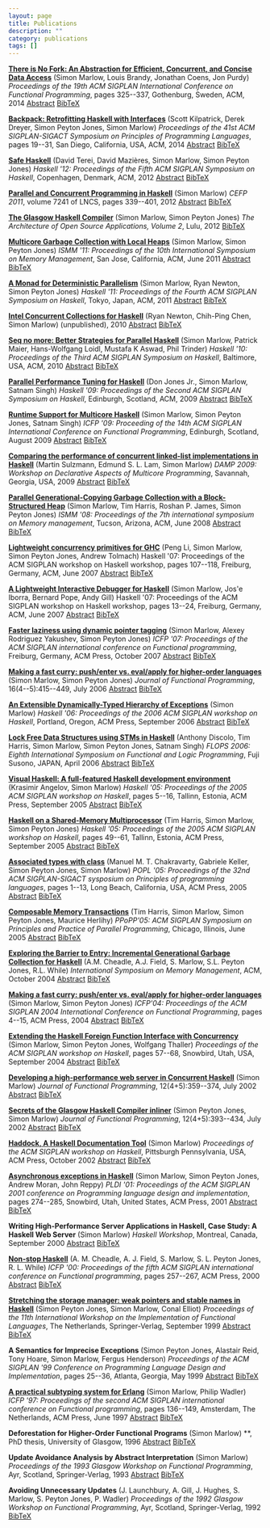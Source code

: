 ```yaml
---
layout: page
title: Publications
description: ""
category: publications
tags: []
---
```

**<a href="http://simonmar.github.io/bib/papers/haxl-icfp14.pdf">There is No Fork: An Abstraction for Efficient, Concurrent, and Concise Data Access</a>** (Simon Marlow, Louis Brandy, Jonathan Coens, Jon Purdy) *Proceedings of the 19th ACM SIGPLAN International Conference on Functional Programming*, pages 325--337, Gothenburg, Sweden, ACM, 2014
<a href="nofork-2014_abstract.html">Abstract</a> <a href="nofork-2014.bib">BibTeX</a>
                                                                                     
**<a href="http://simonmar.github.io/bib/papers/backpack-paper.pdf">Backpack: Retrofitting Haskell with Interfaces</a>** (Scott Kilpatrick, Derek Dreyer, Simon Peyton Jones, Simon Marlow) *Proceedings of the 41st ACM SIGPLAN-SIGACT Symposium on Principles of Programming Languages*, pages 19--31, San Diego, California, USA, ACM, 2014
<a href="backpack-2014_abstract.html">Abstract</a> <a href="backpack-2014.bib">BibTeX</a>
                                                                                         
**<a href="http://simonmar.github.io/bib/papers/safe-haskell.pdf">Safe Haskell</a>** (David Terei, David Mazières, Simon Marlow, Simon Peyton Jones) *Haskell '12: Proceedings of the Fifth ACM SIGPLAN Symposium on Haskell*, Copenhagen, Denmark, ACM, 2012
<a href="safe-haskell-2012_abstract.html">Abstract</a> <a href="safe-haskell-2012.bib">BibTeX</a>
                                                                                                 
**<a href="http://simonmar.github.io/bib/papers/par-tutorial-cefp-2012.pdf">Parallel and Concurrent Programming in Haskell</a>** (Simon Marlow) *CEFP 2011*, volume 7241 of LNCS, pages 339--401, 2012
<a href="par-tutorial-cefp-2012_abstract.html">Abstract</a> <a href="par-tutorial-cefp-2012.bib">BibTeX</a>
                                                                                                           
**<a href="http://www.aosabook.org/en/ghc.html">The Glasgow Haskell Compiler</a>** (Simon Marlow, Simon Peyton Jones) *The Architecture of Open Source Applications, Volume 2*, Lulu, 2012
<a href="aos.bib">BibTeX</a>
                            
**<a href="http://simonmar.github.io/bib/papers/local-gc.pdf">Multicore Garbage Collection with Local Heaps</a>** (Simon Marlow, Simon Peyton Jones) *ISMM '11: Proceedings of the 10th International Symposium on Memory Management*, San Jose, California, ACM, June 2011
<a href="local-gc-2011_abstract.html">Abstract</a> <a href="local-gc-2011.bib">BibTeX</a>
                                                                                         
**<a href="http://simonmar.github.io/bib/papers/monad-par.pdf">A Monad for Deterministic Parallelism</a>** (Simon Marlow, Ryan Newton, Simon Peyton Jones) *Haskell '11: Proceedings of the Fourth ACM SIGPLAN Symposium on Haskell*, Tokyo, Japan, ACM, 2011
<a href="monad-par-2011_abstract.html">Abstract</a> <a href="monad-par-2011.bib">BibTeX</a>
                                                                                           
**<a href="http://simonmar.github.io/bib/papers/haskell_cnc_draft_submission.pdf">Intel Concurrent Collections for Haskell</a>** (Ryan Newton, Chih-Ping Chen, Simon Marlow) (unpublished), 2010
<a href="cnc-2010_abstract.html">Abstract</a> <a href="cnc-2010.bib">BibTeX</a>
                                                                               
**<a href="http://simonmar.github.io/bib/papers/strategies.pdf">Seq no more: Better Strategies for Parallel Haskell</a>** (Simon Marlow, Patrick Maier, Hans-Wolfgang Loidl, Mustafa K Aswad, Phil Trinder) *Haskell '10: Proceedings of the Third ACM SIGPLAN Symposium on Haskell*, Baltimore, USA, ACM, 2010
<a href="strategies-2010_abstract.html">Abstract</a> <a href="strategies-2010.bib">BibTeX</a>
                                                                                             
**<a href="http://simonmar.github.io/bib/papers/threadscope.pdf">Parallel Performance Tuning for Haskell</a>** (Don Jones Jr., Simon Marlow, Satnam Singh) *Haskell '09: Proceedings of the Second ACM SIGPLAN Symposium on Haskell*, Edinburgh, Scotland, ACM, 2009
<a href="threadscope-09_abstract.html">Abstract</a> <a href="threadscope-09.bib">BibTeX</a>
                                                                                           
**<a href="http://simonmar.github.io/bib/papers/multicore-ghc.pdf">Runtime Support for Multicore Haskell</a>** (Simon Marlow, Simon Peyton Jones, Satnam Singh) *ICFP '09: Proceeding of the 14th ACM SIGPLAN International Conference on Functional Programming*, Edinburgh, Scotland, August 2009
<a href="multicore-ghc-09_abstract.html">Abstract</a> <a href="multicore-ghc-09.bib">BibTeX</a>
                                                                                               
**<a href="http://simonmar.github.io/bib/papers/concurrent-data.pdf">Comparing the performance of concurrent linked-list implementations in Haskell</a>** (Martin Sulzmann, Edmund S. L. Lam, Simon Marlow) *DAMP 2009: Workshop on Declarative Aspects of Multicore Programming*, Savannah, Georgia, USA, 2009
<a href="concurrent-data-08_abstract.html">Abstract</a> <a href="concurrent-data-08.bib">BibTeX</a>
                                                                                                   
**<a href="http://simonmar.github.io/bib/papers/parallel-gc.pdf">Parallel Generational-Copying Garbage Collection with a Block-Structured Heap</a>** (Simon Marlow, Tim Harris, Roshan P. James, Simon Peyton Jones) *ISMM '08: Proceedings of the 7th international symposium on Memory management*, Tucson, Arizona, ACM, June 2008
<a href="parallel-gc-08_abstract.html">Abstract</a> <a href="parallel-gc-08.bib">BibTeX</a>
                                                                                           
**<a href="http://simonmar.github.io/bib/papers/conc-substrate.pdf">Lightweight concurrency primitives for GHC</a>** (Peng Li, Simon Marlow, Simon Peyton Jones, Andrew Tolmach) Haskell '07: Proceedings of the ACM SIGPLAN workshop on Haskell workshop, pages 107--118, Freiburg, Germany, ACM, June 2007
<a href="concsubstrate07_abstract.html">Abstract</a> <a href="concsubstrate07.bib">BibTeX</a>
                                                                                             
**<a href="http://simonmar.github.io/bib/papers/ghci-debug.pdf">A Lightweight Interactive Debugger for Haskell</a>** (Simon Marlow, Jos'e Iborra, Bernard Pope, Andy Gill) Haskell '07: Proceedings of the ACM SIGPLAN workshop on Haskell workshop, pages 13--24, Freiburg, Germany, ACM, June 2007
<a href="ghcidebugger07_abstract.html">Abstract</a> <a href="ghcidebugger07.bib">BibTeX</a>
                                                                                           
**<a href="http://simonmar.github.io/bib/papers/ptr-tagging.pdf">Faster laziness using dynamic pointer tagging</a>** (Simon Marlow, Alexey Rodriguez Yakushev, Simon Peyton Jones) *ICFP '07: Proceedings of the ACM SIGPLAN international conference on Functional programming*, Freiburg, Germany, ACM Press, October 2007
<a href="pointertagging07_abstract.html">Abstract</a> <a href="pointertagging07.bib">BibTeX</a>
                                                                                               
**<a href="http://simonmar.github.io/bib/papers/evalapplyjfp06.pdf">Making a fast curry: push/enter vs. eval/apply for higher-order languages</a>** (Simon Marlow, Simon Peyton Jones) *Journal of Functional Programming*, 16(4--5):415--449, July 2006
<a href="evalapplyjfp06_abstract.html">Abstract</a> <a href="evalapplyjfp06.bib">BibTeX</a>
                                                                                           
**<a href="http://simonmar.github.io/bib/papers/ext-exceptions.pdf">An Extensible Dynamically-Typed Hierarchy of Exceptions</a>** (Simon Marlow) *Haskell '06: Proceedings of the 2006 ACM SIGPLAN workshop on Haskell*, Portland, Oregon, ACM Press, September 2006
<a href="extexceptions06_abstract.html">Abstract</a> <a href="extexceptions06.bib">BibTeX</a>
                                                                                             
**<a href="http://simonmar.github.io/bib/papers/lockfreedatastructures.pdf">Lock Free Data Structures using STMs in Haskell</a>** (Anthony Discolo, Tim Harris, Simon Marlow, Simon Peyton Jones, Satnam Singh) *FLOPS 2006: Eighth International Symposium on Functional and Logic Programming*, Fuji Susono, JAPAN, April 2006
<a href="lockfreedatastructures06_abstract.html">Abstract</a> <a href="lockfreedatastructures06.bib">BibTeX</a>
                                                                                                               
**<a href="http://simonmar.github.io/bib/papers/vshaskell.pdf">Visual Haskell: A full-featured Haskell development environment</a>** (Krasimir Angelov, Simon Marlow) *Haskell '05: Proceedings of the 2005 ACM SIGPLAN workshop on Haskell*, pages 5--16, Tallinn, Estonia, ACM Press, September 2005
<a href="vshaskell05_abstract.html">Abstract</a> <a href="vshaskell05.bib">BibTeX</a>
                                                                                     
**<a href="http://simonmar.github.io/bib/papers/multiproc.pdf">Haskell on a Shared-Memory Multiprocessor</a>** (Tim Harris, Simon Marlow, Simon Peyton Jones) *Haskell '05: Proceedings of the 2005 ACM SIGPLAN workshop on Haskell*, pages 49--61, Tallinn, Estonia, ACM Press, September 2005
<a href="multiproc05_abstract.html">Abstract</a> <a href="multiproc05.bib">BibTeX</a>
                                                                                     
**<a href="http://simonmar.github.io/bib/papers/assoc.pdf">Associated types with class</a>** (Manuel M. T. Chakravarty, Gabriele Keller, Simon Peyton Jones, Simon Marlow) *POPL '05: Proceedings of the 32nd ACM SIGPLAN-SIGACT sysposium on Principles of programming languages*, pages 1--13, Long Beach, California, USA, ACM Press, 2005
<a href="assoc05_abstract.html">Abstract</a> <a href="assoc05.bib">BibTeX</a>
                                                                             
**<a href="http://simonmar.github.io/bib/papers/stm.pdf">Composable Memory Transactions</a>** (Tim Harris, Simon Marlow, Simon Peyton Jones, Maurice Herlihy) *PPoPP'05: ACM SIGPLAN Symposium on Principles and Practice of Parallel Programming*, Chicago, Illinois, June 2005
<a href="stm05_abstract.html">Abstract</a> <a href="stm05.bib">BibTeX</a>
                                                                         
**<a href="http://simonmar.github.io/bib/papers/ExploringBarrierToEntry.pdf">Exploring the Barrier to Entry: Incremental Generational Garbage Collection for Haskell</a>** (A.M. Cheadle, A.J. Field, S. Marlow, S.L. Peyton Jones, R.L. While) *International Symposium on Memory Management*, ACM, October 2004
<a href="exploringbarrier04_abstract.html">Abstract</a> <a href="exploringbarrier04.bib">BibTeX</a>
                                                                                                   
**<a href="http://simonmar.github.io/bib/papers/eval-apply.pdf">Making a fast curry: push/enter vs. eval/apply for higher-order languages</a>** (Simon Marlow, Simon Peyton Jones) *ICFP'04: Proceedings of the ACM SIGPLAN 2004 International Conference on Functional Programming*, pages 4--15, ACM Press, 2004
<a href="evalapply04_abstract.html">Abstract</a> <a href="evalapply04.bib">BibTeX</a>
                                                                                     
**<a href="http://simonmar.github.io/bib/papers/conc-ffi.pdf">Extending the Haskell Foreign Function Interface with Concurrency</a>** (Simon Marlow, Simon Peyton Jones, Wolfgang Thaller) *Proceedings of the ACM SIGPLAN workshop on Haskell*, pages 57--68, Snowbird, Utah, USA, September 2004
<a href="concffi04_abstract.html">Abstract</a> <a href="concffi04.bib">BibTeX</a>
                                                                                 
**<a href="http://simonmar.github.io/bib/papers/web-server-jfp.pdf">Developing a high-performance web server in Concurrent Haskell</a>** (Simon Marlow) *Journal of Functional Programming*, 12(4+5):359--374, July 2002
<a href="webserverjfp_abstract.html">Abstract</a> <a href="webserverjfp.bib">BibTeX</a>
                                                                                       
**<a href="http://simonmar.github.io/bib/papers/inline.pdf">Secrets of the Glasgow Haskell Compiler inliner</a>** (Simon Peyton Jones, Simon Marlow) *Journal of Functional Programming*, 12(4+5):393--434, July 2002
<a href="ghcinliner02_abstract.html">Abstract</a> <a href="ghcinliner02.bib">BibTeX</a>
                                                                                       
**<a href="http://simonmar.github.io/bib/papers/haddock.pdf">Haddock, A Haskell Documentation Tool</a>** (Simon Marlow) *Proceedings of the ACM SIGPLAN workshop on Haskell*, Pittsburgh Pennsylvania, USA, ACM Press, October 2002
<a href="haddock02_abstract.html">Abstract</a> <a href="haddock02.bib">BibTeX</a>
                                                                                 
**<a href="http://simonmar.github.io/bib/papers/async.pdf">Asynchronous exceptions in Haskell</a>** (Simon Marlow, Simon Peyton Jones, Andrew Moran, John Reppy) *PLDI '01: Proceedings of the ACM SIGPLAN 2001 conference on Programming language design and implementation*, pages 274--285, Snowbird, Utah, United States, ACM Press, 2001
<a href="async01_abstract.html">Abstract</a> <a href="async01.bib">BibTeX</a>
                                                                             
**Writing High-Performance Server Applications in Haskell, Case Study: A Haskell Web Server** (Simon Marlow) *Haskell Workshop*, Montreal, Canada, September 2000
<a href="webserver00_abstract.html">Abstract</a> <a href="webserver00.bib">BibTeX</a>
                                                                                     
**<a href="http://simonmar.github.io/bib/papers/nonstop.pdf">Non-stop Haskell</a>** (A. M. Cheadle, A. J. Field, S. Marlow, S. L. Peyton Jones, R. L. While) *ICFP '00: Proceedings of the fifth ACM SIGPLAN international conference on Functional programming*, pages 257--267, ACM Press, 2000
<a href="nonstophaskell00_abstract.html">Abstract</a> <a href="nonstophaskell00.bib">BibTeX</a>
                                                                                               
**<a href="http://simonmar.github.io/bib/papers/weak.pdf">Stretching the storage manager: weak pointers and stable names in Haskell</a>** (Simon Peyton Jones, Simon Marlow, Conal Elliot) *Proceedings of the 11th International Workshop on the Implementation of Functional Languages*, The Netherlands, Springer-Verlag, September 1999
<a href="weakptrs99_abstract.html">Abstract</a> <a href="weakptrs99.bib">BibTeX</a>
                                                                                   
**A Semantics for Imprecise Exceptions** (Simon Peyton Jones, Alastair Reid, Tony Hoare, Simon Marlow, Fergus Henderson) *Proceedings of the ACM SIGPLAN '99 Conference on Programming Language Design and Implementation*, pages 25--36, Atlanta, Georgia, May 1999
<a href="impexceptions99_abstract.html">Abstract</a> <a href="impexceptions99.bib">BibTeX</a>
                                                                                             
**<a href="http://simonmar.github.io/bib/papers/erltc.pdf">A practical subtyping system for Erlang</a>** (Simon Marlow, Philip Wadler) *ICFP '97: Proceedings of the second ACM SIGPLAN international conference on Functional programming*, pages 136--149, Amsterdam, The Netherlands, ACM Press, June 1997
<a href="erltc97_abstract.html">Abstract</a> <a href="erltc97.bib">BibTeX</a>
                                                                             
**Deforestation for Higher-Order Functional Programs** (Simon Marlow) **, PhD thesis, University of Glasgow, 1996
<a href="marlowthesis_abstract.html">Abstract</a> <a href="marlowthesis.bib">BibTeX</a>
                                                                                       
**Update Avoidance Analysis by Abstract Interpretation** (Simon Marlow) *Proceedings of the 1993 Glasgow Workshop on Functional Programming*, Ayr, Scotland, Springer-Verlag, 1993
<a href="updabs93_abstract.html">Abstract</a> <a href="updabs93.bib">BibTeX</a>
                                                                               
**Avoiding Unnecessary Updates** (J. Launchbury, A. Gill, J. Hughes, S. Marlow, S. Peyton Jones, P. Wadler) *Proceedings of the 1992 Glasgow Workshop on Functional Programming*, Ayr, Scotland, Springer-Verlag, 1992
<a href="avoidupd92.bib">BibTeX</a>